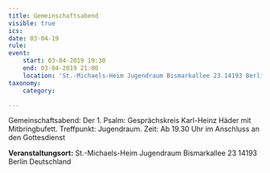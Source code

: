 ```yaml
---
title: Gemeinschaftsabend
visible: true
ics: 
date: 03-04-19
rule: 
event:
	start: 03-04-2019 19:30
	end: 03-04-2019 21:00
	location: 'St.-Michaels-Heim Jugendraum Bismarkallee 23 14193 Berlin Deutschland'
taxonomy:
	category: 

---
```

Gemeinschaftsabend:
Der 1. Psalm: Gesprächskreis Karl-Heinz Häder mit Mitbringbufett.
Treffpunkt: Jugendraum.
Zeit: Ab 19.30 Uhr im Anschluss an den Gottesdienst


**Veranstaltungsort:** St.-Michaels-Heim
Jugendraum
Bismarkallee 23
14193 Berlin
Deutschland

